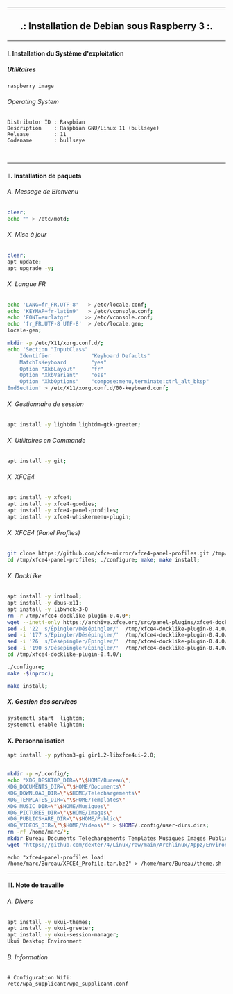 ------------------------------------------------------------------------------------------------------------------------------------------------

## <p align='center'> .: Installation de Debian sous Raspberry 3 :. </p>

------------------------------------------------------------------------------------------------------------------------------------------------

#### I. Installation du Système d'exploitation
##### Utilitaires
```
raspberry image
```

###### Operating System
```
Distributor ID : Raspbian
Description    : Raspbian GNU/Linux 11 (bullseye)
Release        : 11
Codename       : bullseye
```

<br />

------------------------------------------------------------------------------------------------------------------------------------------------
#### II. Installation de paquets
###### A. Message de Bienvenu
```bash
clear;
echo "" > /etc/motd;
```
###### X. Mise à jour
```bash
clear;
apt update;
apt upgrade -y;
```

###### X. Langue FR
```bash
echo 'LANG=fr_FR.UTF-8'   > /etc/locale.conf;
echo 'KEYMAP=fr-latin9'   > /etc/vconsole.conf;
echo 'FONT=eurlatgr'     >> /etc/vconsole.conf;
echo 'fr_FR.UTF-8 UTF-8'  > /etc/locale.gen;
locale-gen;

mkdir -p /etc/X11/xorg.conf.d/;
echo 'Section "InputClass"
    Identifier             "Keyboard Defaults"
    MatchIsKeyboard        "yes"
    Option "XkbLayout"     "fr"
    Option "XkbVariant"    "oss"
    Option "XkbOptions"    "compose:menu,terminate:ctrl_alt_bksp"
EndSection' > /etc/X11/xorg.conf.d/00-keyboard.conf;
```

###### X. Gestionnaire de session
```bash
apt install -y lightdm lightdm-gtk-greeter;
```


###### X. Utilitaires en Commande
```bash
apt install -y git;
```

###### X. XFCE4
```bash
apt install -y xfce4;
apt install -y xfce4-goodies;
apt install -y xfce4-panel-profiles;
apt install -y xfce4-whiskermenu-plugin;
```

###### X. XFCE4 (Panel Profiles)
```bash
git clone https://github.com/xfce-mirror/xfce4-panel-profiles.git /tmp/xfce4-panel-profiles;
cd /tmp/xfce4-panel-profiles; ./configure; make; make install;
```

###### X. DockLike
```bash
apt install -y intltool;
apt install -y dbus-x11;
apt install -y libwnck-3-0
rm -r /tmp/xfce4-docklike-plugin-0.4.0*;
wget --inet4-only https://archive.xfce.org/src/panel-plugins/xfce4-docklike-plugin/0.4/xfce4-docklike-plugin-0.4.0.tar.bz2 -O /tmp/xfce4-docklike-plugin-0.4.0.tar.bz2 && tar xf /tmp/xfce4-docklike-plugin-0.4.0.tar.bz2 -C /tmp;
sed -i '22  s/Épingler/Désépingler/'  /tmp/xfce4-docklike-plugin-0.4.0/po/fr.po;
sed -i '177 s/Épingler/Désépingler/'  /tmp/xfce4-docklike-plugin-0.4.0/po/fr.po;
sed -i '26  s/Désépingler/Épingler/'  /tmp/xfce4-docklike-plugin-0.4.0/po/fr.po;
sed -i '190 s/Désépingler/Épingler/'  /tmp/xfce4-docklike-plugin-0.4.0/po/fr.po;
cd /tmp/xfce4-docklike-plugin-0.4.0/;

./configure;
make -$(nproc);

make install;
```

##### X. Gestion des services
```bash
systemctl start  lightdm;
systemctl enable lightdm;
```

#### X. Personnalisation
```bash
apt install -y python3-gi gir1.2-libxfce4ui-2.0;


mkdir -p ~/.config/;
echo "XDG_DESKTOP_DIR=\"\$HOME/Bureau\";
XDG_DOCUMENTS_DIR=\"\$HOME/Documents\"
XDG_DOWNLOAD_DIR=\"\$HOME/Telechargements\"
XDG_TEMPLATES_DIR=\"\$HOME/Templates\"
XDG_MUSIC_DIR=\"\$HOME/Musiques\"
XDG_PICTURES_DIR=\"\$HOME/Images\"
XDG_PUBLICSHARE_DIR=\"\$HOME/Public\"
XDG_VIDEOS_DIR=\"\$HOME/Videos\"" > $HOME/.config/user-dirs.dirs;
rm -rf /home/marc/*;
mkdir Bureau Documents Telechargements Templates Musiques Images Public Videos;
wget "https://github.com/dexter74/Linux/raw/main/Archlinux/Appz/Environnements_Graphique/XFCE4_Profile.tar.bz2" -O /home/marc/Bureau/XFCE4_Profile.tar.bz2
```

```
echo "xfce4-panel-profiles load /home/marc/Bureau/XFCE4_Profile.tar.bz2" > /home/marc/Bureau/theme.sh
```

------------------------------------------------------------------------------------------------------------------------------------------------
#### III. Note de travaille
###### A. Divers
```bash
apt install -y ukui-themes;
apt install -y ukui-greeter;
apt install -y ukui-session-manager;
Ukui Desktop Environment
```
###### B. Information
```
# Configuration Wifi:
/etc/wpa_supplicant/wpa_supplicant.conf
```
